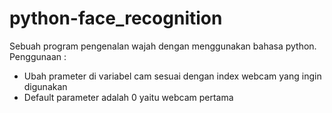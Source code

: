 # python-face_recognition
Sebuah program pengenalan wajah dengan menggunakan bahasa python.
Penggunaan :
* Ubah prameter di variabel cam sesuai dengan index webcam yang ingin digunakan
* Default parameter adalah 0 yaitu webcam pertama
